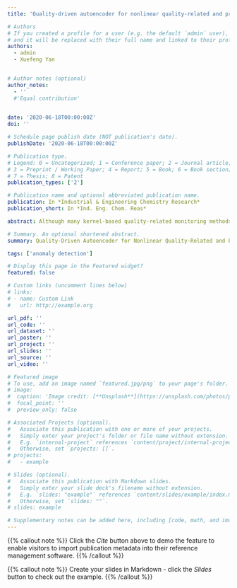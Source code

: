 ```yaml
---
title: 'Quality-driven autoencoder for nonlinear quality-related and process-related fault detection based on least-squares regularization and enhanced statistics'

# Authors
# If you created a profile for a user (e.g. the default `admin` user), write the username (folder name) here
# and it will be replaced with their full name and linked to their profile.
authors:
  - admin
  - Xuefeng Yan


# Author notes (optional)
author_notes:
  - ''
  #'Equal contribution'
  

date: '2020-06-18T00:00:00Z'
doi: ''

# Schedule page publish date (NOT publication's date).
publishDate: '2020-06-18T00:00:00Z'

# Publication type.
# Legend: 0 = Uncategorized; 1 = Conference paper; 2 = Journal article;
# 3 = Preprint / Working Paper; 4 = Report; 5 = Book; 6 = Book section;
# 7 = Thesis; 8 = Patent
publication_types: ['2']

# Publication name and optional abbreviated publication name.
publication: In *Industrial & Engineering Chemistry Research*
publication_short: In *Ind. Eng. Chem. Reas*

abstract: Although many kernel-based quality-related monitoring methods have been developed for nonlinear processes, the nonlinearity between process variables and quality indicators is not well interpreted by kernel mapping and subsequent regression. To monitor a nonlinear quality-related latent space, a novel framework that consists of quality-related and process-related statistics rather than quality-related and quality-independent statistics is proposed. First, we train a quality-driven autoencoder (QdAE) with least-squares regularization through the gradient descent algorithm using quality indicators. Quality-related information can be predicted using latent variables through the auxiliary supervision of the quality indicators. Second, quality-related statistic Ty2 is constructed to monitor the quality indicators. In the residual subspace derived by the QdAE, we compute the SPE statistic, which contains quality-related and quality-independent information. Furthermore, we present a strategy to enhance the SPE statistic to improve performance. Considering the quality-related and process-related monitoring using Ty2 and SPEnew, we can also provide a reliable decision about whether the fault is quality-related or quality-independent. Finally, the proposed method is evaluated using the cases in the Tennessee Eastman process.

# Summary. An optional shortened abstract.
summary: Quality-Driven Autoencoder for Nonlinear Quality-Related and Process-Related Fault Detection Based on Least-Squares Regularization and Enhanced Statistics.

tags: ['anomaly detection']

# Display this page in the Featured widget?
featured: false

# Custom links (uncomment lines below)
# links:
# - name: Custom Link
#   url: http://example.org

url_pdf: ''
url_code: ''
url_dataset: ''
url_poster: ''
url_project: ''
url_slides: ''
url_source: ''
url_video: ''

# Featured image
# To use, add an image named `featured.jpg/png` to your page's folder.
# image:
#  caption: 'Image credit: [**Unsplash**](https://unsplash.com/photos/pLCdAaMFLTE)'
#  focal_point: ''
#  preview_only: false

# Associated Projects (optional).
#   Associate this publication with one or more of your projects.
#   Simply enter your project's folder or file name without extension.
#   E.g. `internal-project` references `content/project/internal-project/index.md`.
#   Otherwise, set `projects: []`.
# projects:
#   - example

# Slides (optional).
#   Associate this publication with Markdown slides.
#   Simply enter your slide deck's filename without extension.
#   E.g. `slides: "example"` references `content/slides/example/index.md`.
#   Otherwise, set `slides: ""`.
# slides: example

# Supplementary notes can be added here, including [code, math, and images](https://wowchemy.com/docs/writing-markdown-latex/).
---
```


{{% callout note %}}
Click the _Cite_ button above to demo the feature to enable visitors to import publication metadata into their reference management software.
{{% /callout %}}

{{% callout note %}}
Create your slides in Markdown - click the _Slides_ button to check out the example.
{{% /callout %}}


